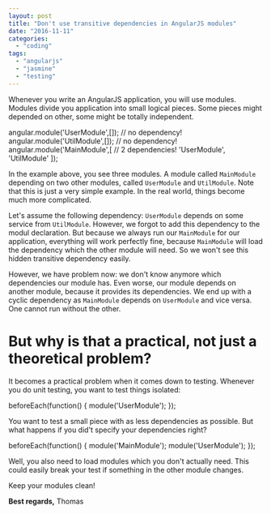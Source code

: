 ```yaml
---
layout: post
title: "Don't use transitive dependencies in AngularJS modules"
date: "2016-11-11"
categories: 
  - "coding"
tags: 
  - "angularjs"
  - "jasmine"
  - "testing"
---
```


Whenever you write an AngularJS application, you will use modules. Modules divide you application into small logical pieces. Some pieces might depended on other, some might be totally independent.

angular.module('UserModule',\[\]); // no dependency!
angular.module('UtilModule',\[\]); // no dependency!
angular.module('MainModule',\[ // 2 dependencies!
    'UserModule',
    'UtilModule'
\]);

In the example above, you see three modules. A module called `MainModule` depending on two other modules, called `UserModule` and `UtilModule`. Note that this is just a very simple example. In the real world, things become much more complicated.

Let's assume the following dependency: `UserModule` depends on some service from `UtilModule`. However, we forgot to add this dependency to the modul declaration. But because we always run our `MainModule` for our application, everything will work perfectly fine, because `MainModule` will load the dependency which the other module will need. So we won't see this hidden transitive dependency easily.

However, we have problem now: we don't know anymore which dependencies our module has. Even worse, our module depends on another module, because it provides its dependencies. We end up with a cyclic dependency as `MainModule` depends on `UserModule` and vice versa. One cannot run without the other.

# But why is that a practical, not just a theoretical problem?

It becomes a practical problem when it comes down to testing. Whenever you do unit testing, you want to test things isolated:

beforeEach(function() {
    module('UserModule');
});

You want to test a small piece with as less dependencies as possible. But what happens if you did't specify your dependencies right?

beforeEach(function() {
    module('MainModule');
    module('UserModule');
});

Well, you also need to load modules which you don't actually need. This could easily break your test if something in the other module changes.

Keep your modules clean!

**Best regards,** Thomas
